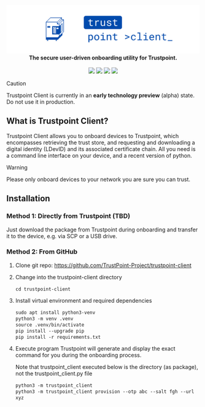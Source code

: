 <p align="center">
  <img alt="Trustpoint Client" src="/.github-assets/trustpoint_client_banner.png"><br/>
  <strong>The secure user-driven onboarding utility for Trustpoint.</strong><br/><br/>
  <a href="https://github.com/orgs/TrustPoint-Project/trustpoint"><img src="https://img.shields.io/badge/Looking_for_the_main_repo%3F-014BAD?style=flat"></a>
  <a href="https://github.com/orgs/TrustPoint-Project/discussions"><img src="https://img.shields.io/badge/GitHub-Discussions-014BAD?style=flat"></a>
  <img src="https://img.shields.io/badge/License-MIT-014BAD?style=flat">
  <img src="https://img.shields.io/badge/Status-Early_technology_preview-red?style=flat">
</p>

> [!CAUTION]
> Trustpoint Client is currently in an **early technology preview** (alpha) state. Do not use it in production.

## What is Trustpoint Client?

Trustpoint Client allows you to onboard devices to Trustpoint, which encompasses retrieving the trust store, and requesting and downloading a digital identity (LDevID) and its associated certificate chain.
All you need is a command line interface on your device, and a recent version of python.

> [!WARNING]
> Please only onboard devices to your network you are sure you can trust.

## Installation

### Method 1: Directly from Trustpoint (TBD)

Just download the package from Trustpoint during onboarding and transfer it to the device, e.g. via SCP or a USB drive.

### Method 2: From GitHub

1. Clone git repo: https://github.com/TrustPoint-Project/trustpoint-client
2. Change into the trustpoint-client directory
   ```shell
   cd trustpoint-client
   ```
3. Install virtual environment and required dependencies
    ```shell
   sudo apt install python3-venv
   python3 -m venv .venv
   source .venv/bin/activate
   pip install --upgrade pip
   pip install -r requirements.txt
   ```
4. Execute program
   Trustpoint will generate and display the exact command for you during the onboarding process.

   Note that trustpoint_client executed below is the directory (as package), not the trustpoint_client.py file
   ```shell
   python3 -m trustpoint_client
   python3 -m trustpoint_client provision --otp abc --salt fgh --url xyz
   ```
